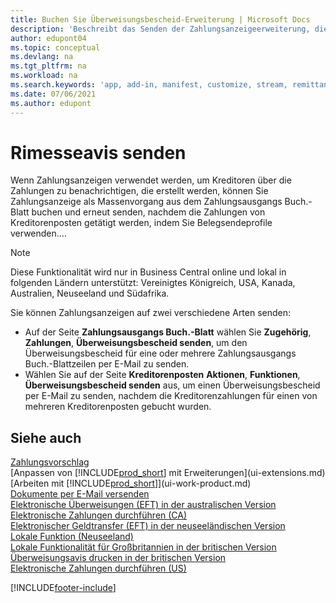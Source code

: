 ```yaml
---
title: Buchen Sie Überweisungsbescheid-Erweiterung | Microsoft Docs
description: 'Beschreibt das Senden der Zahlungsanzeigeerweiterung, die das Buchen und das Neuversenden der Zahlungsanzeige aus dem Zahlungsausgangs Buch.-Blatt und den Kreditorenposten zulassen.'
author: edupont04
ms.topic: conceptual
ms.devlang: na
ms.tgt_pltfrm: na
ms.workload: na
ms.search.keywords: 'app, add-in, manifest, customize, stream, remittance, advice'
ms.date: 07/06/2021
ms.author: edupont
---
```

# <a name="send-remittance-advice" />Rimesseavis senden

Wenn Zahlungsanzeigen verwendet werden, um Kreditoren über die Zahlungen zu benachrichtigen, die erstellt werden, können Sie Zahlungsanzeige als Massenvorgang aus dem Zahlungsausgangs Buch.-Blatt buchen und erneut senden, nachdem die Zahlungen von Kreditorenposten getätigt werden, indem Sie Belegsendeprofile verwenden….

> [!NOTE]
> Diese Funktionalität wird nur in Business Central online und lokal in folgenden Ländern unterstützt: Vereinigtes Königreich, USA, Kanada, Australien, Neuseeland und Südafrika.  

Sie können Zahlungsanzeigen auf zwei verschiedene Arten senden:

* Auf der Seite **Zahlungsausgangs Buch.-Blatt** wählen Sie **Zugehörig**, **Zahlungen**, **Überweisungsbescheid senden**, um den Überweisungsbescheid für eine oder mehrere Zahlungsausgangs Buch.-Blattzeilen per E-Mail zu senden.
* Wählen Sie auf der Seite **Kreditorenposten** **Aktionen**, **Funktionen**, **Überweisungsbescheid senden** aus, um einen Überweisungsbescheid per E-Mail zu senden, nachdem die Kreditorenzahlungen für einen von mehreren Kreditorenposten gebucht wurden.

## <a name="see-also" />Siehe auch

[Zahlungsvorschlag](payables-how-suggest-vendor-payments.md)  
[Anpassen von [!INCLUDE[prod_short](includes/prod_short.md)] mit Erweiterungen](ui-extensions.md)  
[Arbeiten mit [!INCLUDE[prod_short](includes/prod_short.md)]](ui-work-product.md)  
[Dokumente per E-Mail versenden](ui-how-send-documents-email.md)  
[Elektronische Überweisungen (EFT) in der australischen Version](localfunctionality/australia/electronic-funds-transfer-eft-.md)  
[Elektronische Zahlungen durchführen (CA)](finance-make-payments-with-bank-data-conversion-service-or-sepa-credit-transfer.md#exporting-payments-to-a-bank-file)  
[Elektronischer Geldtransfer (EFT) in der neuseeländischen Version](localfunctionality/newzealand/electronic-funds-transfer-eft-.md)  
[Lokale Funktion (Neuseeland)](localfunctionality/newzealand/new-zealand-local-functionality.md)  
[Lokale Funktionalität für Großbritannien in der britischen Version](localfunctionality/unitedkingdom/united-kingdom-local-functionality.md)  
[Überweisungsavis drucken in der britischen Version](localfunctionality/unitedkingdom/how-to-print-remittance-advice.md)  
[Elektronische Zahlungen durchführen (US)](finance-make-payments-with-bank-data-conversion-service-or-sepa-credit-transfer.md#exporting-payments-to-a-bank-file)  
  

[!INCLUDE[footer-include](includes/footer-banner.md)]
